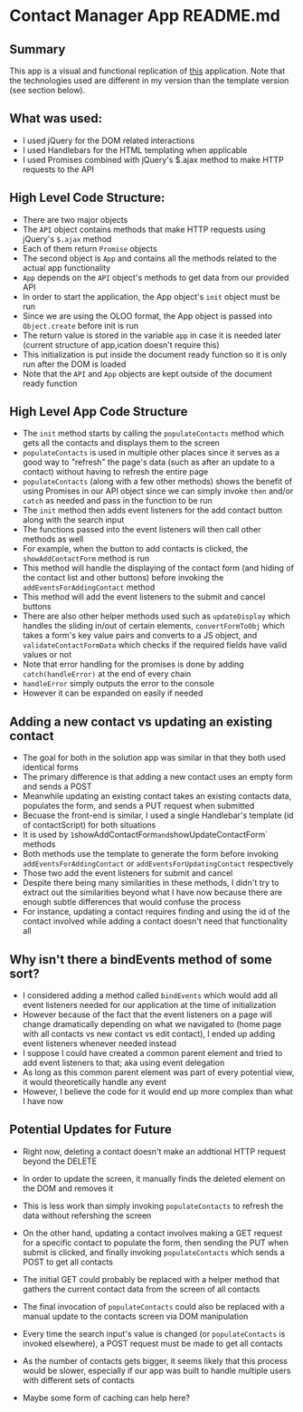 # Contact Manager App README.md

## Summary
This app is a visual and functional replication of [this](http://devsaran.github.io/contact-manager-backbone/) application. Note that the technologies used are different in my version than the template version (see section below).

## What was used:
- I used jQuery for the DOM related interactions
- I used Handlebars for the HTML templating when applicable
- I used Promises combined with jQuery's $.ajax method to make HTTP requests to the API

## High Level Code Structure:
- There are two major objects
- The `API` object contains methods that make HTTP requests using jQuery's `$.ajax` method
- Each of them return `Promise` objects
- The second object is `App` and contains all the methods related to the actual app functionality
- `App` depends on the `API` object's methods to get data from our provided API
- In order to start the application, the App object's `init` object must be run
- Since we are using the OLOO format, the App object is passed into `Object.create` before init is run
- The return value is stored in the variable `app` in case it is needed later (current structure of app,ication doesn't require this)
- This initialization is put inside the document ready function so it is only run after the DOM is loaded
- Note that the `API` and `App` objects are kept outside of the document ready function

## High Level App Code Structure
- The `init` method starts by calling the `populateContacts` method which gets all the contacts and displays them to the screen
- `populateContacts` is used in multiple other places since it serves as a good way to "refresh" the page's data (such as after an update to a contact) without having to refresh the entire page
- `populateContacts` (along with a few other methods) shows the benefit of using Promises in our API object since we can simply invoke `then` and/or `catch` as needed and pass in the function to be run
- The `init` method then adds event listeners for the add contact button along with the search input
- The functions passed into the event listeners will then call other methods as well
- For example, when the button to add contacts is clicked, the `showAddContactForm` method is run
- This method will handle the displaying of the contact form (and hiding of the contact list and other buttons) before invoking the `addEventsForAddingContact` method
- This method will add the event listeners to the submit and cancel buttons
- There are also other helper methods used such as `updateDisplay` which handles the sliding in/out of certain elements, `convertFormToObj` which takes a form's key value pairs and converts to a JS object, and `validateContactFormData` which checks if the required fields have valid values or not
- Note that error handling for the promises is done by adding `catch(handleError)` at the end of every chain
- `handleError` simply outputs the error to the console
- However it can be expanded on easily if needed

## Adding a new contact vs updating an existing contact
- The goal for both in the solution app was similar in that they both used identical forms
- The primary difference is that adding a new contact uses an empty form and sends a POST
- Meanwhile updating an existing contact takes an existing contacts data, populates the form, and sends a PUT request when submitted
- Becuase the front-end is similar, I used a single Handlebar's template (id of contactScript) for both situations
- It is used by `1`showAddContactForm` and `showUpdateContactForm` methods
- Both methods use the template to generate the form before invoking `addEventsForAddingContact` or `addEventsForUpdatingContact` respectively
- Those two add the event listeners for submit and cancel
- Despite there being many similarities in these methods, I didn't try to extract out the similarities beyond what I have now because there are enough subtle differences that would confuse the process
- For instance, updating a contact requires finding and using the id of the contact involved while adding a contact doesn't need that functionality all

## Why isn't there a bindEvents method of some sort?
- I considered adding a method called `bindEvents` which would add all event listeners needed for our application at the time of initialization
- However because of the fact that the event listeners on a page will change dramatically depending on what we navigated to (home page with all contacts vs new contact vs edit contact), I ended up adding event listeners whenever needed instead
- I suppose I could have created a common parent element and tried to add event listeners to that; aka using event delegation
- As long as this common parent element was part of every potential view, it would theoretically handle any event
- However, I believe the code for it would end up more complex than what I have now

## Potential Updates for Future
- Right now, deleting a contact doesn't make an addtional HTTP request beyond the DELETE
- In order to update the screen, it manually finds the deleted element on the DOM and removes it
- This is less work than simply invoking `populateContacts` to refresh the data without refershing the screen
- On the other hand, updating a contact involves making a GET request for a specific contact to populate the form, then sending the PUT when submit is clicked, and finally invoking `populateContacts` which sends a POST to get all contacts
- The initial GET could probably be replaced with a helper method that gathers the current contact data from the screen of all contacts
- The final invocation of `populateContacts` could also be replaced with a manual update to the contacts screen via DOM manipulation


- Every time the search input's value is changed (or `populateContacts` is invoked elsewhere), a POST request must be made to get all contacts
- As the number of contacts gets bigger, it seems likely that this process would be slower, especially if our app was built to handle multiple users with different sets of contacts
- Maybe some form of caching can help here?
